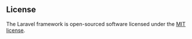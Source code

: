 
<a></a>

## License

The Laravel framework is open-sourced software licensed under the [MIT license](https://opensource.org/licenses/MIT).
